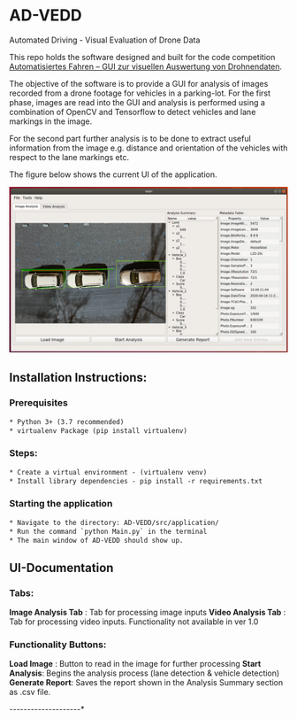 # AD-VEDD
Automated Driving - Visual Evaluation of Drone Data

This repo holds the software designed and built for the code competition [Automatisiertes Fahren – GUI zur visuellen Auswertung von Drohnendaten](https://www.it-talents.de/foerderung/code-competition/code-competition-05-2020).

The objective of the software is to provide a GUI for analysis of images recorded from a drone footage for vehicles in a parking-lot. For the first phase, images are read into the GUI and analysis is performed using a combination of OpenCV and Tensorflow to detect vehicles and lane markings in the image. 

For the second part further analysis is to be done to extract useful information from the image e.g. distance and orientation of the vehicles with respect to the lane markings etc.

The figure below shows the current UI of the application.

![Image Analysis Output](https://github.com/ahmadhmirza/AD-VEDD/raw/master/_doc/screenshots/Screenshot%20from%202020-05-27%2011-05-10.png)


## Installation Instructions:
### Prerequisites
    * Python 3+ (3.7 recommended)
    * virtualenv Package (pip install virtualenv)
### Steps:
    * Create a virtual environment - (virtualenv venv)
    * Install library dependencies - pip install -r requirements.txt
### Starting the application
    * Navigate to the directory: AD-VEDD/src/application/
    * Run the command `python Main.py` in the terminal 
    * The main window of AD-VEDD should show up.

## UI-Documentation
### Tabs:
**Image Analysis Tab** : Tab for processing image inputs
**Video Analysis Tab** : Tab for processing video inputs. Functionality not available in ver 1.0
### Functionality Buttons:
**Load Image** : Button to read in the image for further processing
**Start Analysis**: Begins the analysis process (lane detection & vehicle detection)
**Generate Report**: Saves the report shown in the Analysis Summary section as .csv file.

*----------*----------*
